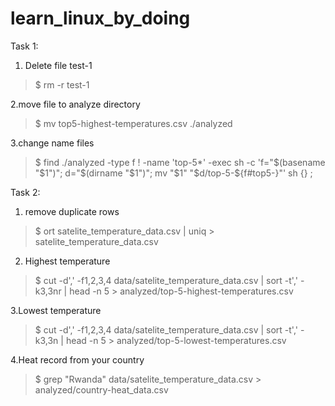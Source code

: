 # learn_linux_by_doing

Task 1:

1. Delete file test-1
> $ rm -r test-1

2.move file to analyze directory
> $ mv top5-highest-temperatures.csv ./analyzed

3.change name files
> $ find ./analyzed -type f ! -name 'top-5*' -exec sh -c 'f="$(basename "$1")"; d="$(dirname "$1")"; mv "$1" "$d/top-5-${f#top5-}"' sh {} \;

Task 2:

1. remove duplicate rows
> $ ort satelite_temperature_data.csv | uniq > satelite_temperature_data.csv

2. Highest temperature
> $ cut -d',' -f1,2,3,4 data/satelite_temperature_data.csv | sort -t',' -k3,3nr | head -n 5 > analyzed/top-5-highest-temperatures.csv

3.Lowest temperature
> $ cut -d',' -f1,2,3,4 data/satelite_temperature_data.csv | sort -t',' -k3,3n | head -n 5 > analyzed/top-5-lowest-temperatures.csv

4.Heat record from your country
> $ grep "Rwanda" data/satelite_temperature_data.csv > analyzed/country-heat_data.csv
